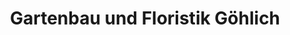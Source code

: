 ---
title: "Gartenbau und Floristik Göhlich"
url: /struppen/gartenbau-und-floristik-goehlich/
shop: Blumen
---